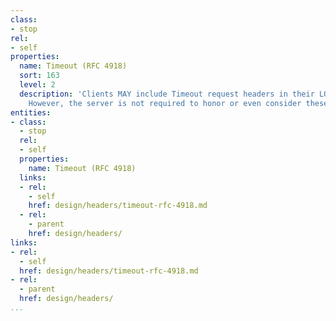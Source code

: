 ```yaml
---
class:
- stop
rel:
- self
properties:
  name: Timeout (RFC 4918)
  sort: 163
  level: 2
  description: 'Clients MAY include Timeout request headers in their LOCK requests.
    However, the server is not required to honor or even consider these requests. '
entities:
- class:
  - stop
  rel:
  - self
  properties:
    name: Timeout (RFC 4918)
  links:
  - rel:
    - self
    href: design/headers/timeout-rfc-4918.md
  - rel:
    - parent
    href: design/headers/
links:
- rel:
  - self
  href: design/headers/timeout-rfc-4918.md
- rel:
  - parent
  href: design/headers/
...
```

